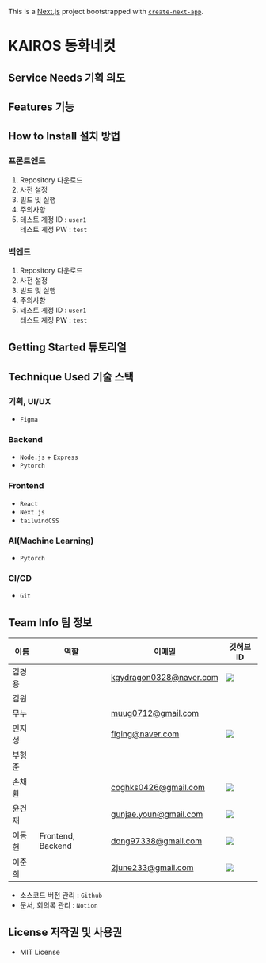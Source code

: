 This is a [Next.js](https://nextjs.org/) project bootstrapped with [`create-next-app`](https://github.com/vercel/next.js/tree/canary/packages/create-next-app).

# KAIROS 동화네컷
## Service Needs 기획 의도
## Features 기능
## How to Install 설치 방법
### 프론트엔드
1. Repository 다운로드
2. 사전 설정
3. 빌드 및 실행
4. 주의사항
5. 테스트 계정 ID : `user1`   
    테스트 계정 PW : `test` 
### 백엔드
1. Repository 다운로드
2. 사전 설정
3. 빌드 및 실행
4. 주의사항
5. 테스트 계정 ID : `user1`   
    테스트 계정 PW : `test` 
## Getting Started 튜토리얼
## Technique Used 기술 스택
### 기획, UI/UX

- `Figma`

### Backend

- `Node.js` + `Express`
- `Pytorch`

### Frontend

- `React`
- `Next.js`
- `tailwindCSS`

### AI(Machine Learning)

- `Pytorch`

### CI/CD

- `Git`

## Team Info 팀 정보
| 이름 | 역할 | 이메일 | 깃허브 ID |
| ---- | ---- | ---- | ---- |
| 김경용 |  | kgydragon0328@naver.com | <a href="https://github.com/kykim0328" target="_blank"><img src="https://img.shields.io/badge/kykim0328-181717?style=flat-square&logo=github&logoColor=white"/></a> |
| 김원 |  |  |  |
| 무누 |  | muug0712@gmail.com |  |
| 민지성 |  | flging@naver.com | <a href="https://github.com/flging" target="_blank"><img src="https://img.shields.io/badge/flging-181717?style=flat-square&logo=github&logoColor=white"/></a> |
| 부형준 |  |  |  |
| 손채환 |  | coghks0426@gmail.com | <a href="https://github.com/son426" target="_blank"><img src="https://img.shields.io/badge/son426-181717?style=flat-square&logo=github&logoColor=white"/></a> |
| 윤건재 |  | gunjae.youn@gmail.com | <a href="https://github.com/gunjaeyoun" target="_blank"><img src="https://img.shields.io/badge/gunjaeyoun-181717?style=flat-square&logo=github&logoColor=white"/></a> |
| 이동현 | Frontend, Backend | dong97338@gmail.com | <a href="https://github.com/dong97338" target="_blank"><img src="https://img.shields.io/badge/dong97338-181717?style=flat-square&logo=github&logoColor=white"/></a> |
| 이준희 |  | 2june233@gmail.com | <a href="https://github.com/2june233" target="_blank"><img src="https://img.shields.io/badge/2june233-181717?style=flat-square&logo=github&logoColor=white"/></a> |

- 소스코드 버전 관리 : `Github`
- 문서, 회의록 관리 : `Notion`
## License 저작권 및 사용권

- MIT License
